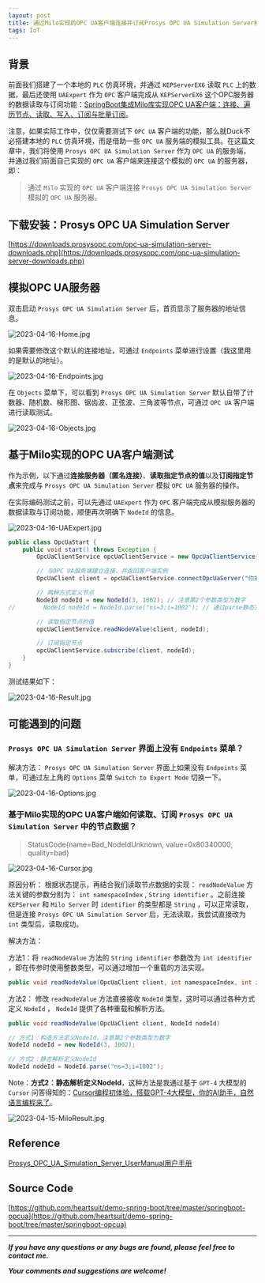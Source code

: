 ```yaml
---
layout: post
title: 通过Milo实现的OPC UA客户端连接并订阅Prosys OPC UA Simulation Server模拟服务器
tags: IoT
---
```


## 背景

前面我们搭建了一个本地的 `PLC` 仿真环境，并通过 `KEPServerEX6` 读取 `PLC` 上的数据，最后还使用 `UAExpert` 作为 `OPC` 客户端完成从 `KEPServerEX6` 这个OPC服务器的数据读取与订阅功能：[SpringBoot集成Milo库实现OPC UA客户端：连接、遍历节点、读取、写入、订阅与批量订阅](https://blog.csdn.net/u013810234/article/details/130175531)。

注意，如果实际工作中，仅仅需要测试下 `OPC UA` 客户端的功能，那么就Duck不必搭建本地的 `PLC` 仿真环境，而是借助一些 `OPC UA` 服务端的模拟工具。在这篇文章中，我们将使用 `Prosys OPC UA Simulation Server` 作为 `OPC UA` 的服务端，并通过我们前面自己实现的 `OPC UA` 客户端来连接这个模拟的 `OPC UA` 的服务器，即：

> 通过 `Milo` 实现的 `OPC UA` 客户端连接 `Prosys OPC UA Simulation Server` 模拟的 `OPC UA` 服务器。

## 下载安装：Prosys OPC UA Simulation Server

[https://downloads.prosysopc.com/opc-ua-simulation-server-downloads.php](https://downloads.prosysopc.com/opc-ua-simulation-server-downloads.php)

## 模拟OPC UA服务器

双击启动 `Prosys OPC UA Simulation Server` 后，首页显示了服务器的地址信息。

![2023-04-16-Home.jpg](https://github.com/heartsuit/heartsuit.github.io/raw/master/pictures/2023-04-16-Home.jpg)

如果需要修改这个默认的连接地址，可通过 `Endpoints` 菜单进行设置（我这里用的是默认的地址）。

![2023-04-16-Endpoints.jpg](https://github.com/heartsuit/heartsuit.github.io/raw/master/pictures/2023-04-16-Endpoints.jpg)

在 `Objects` 菜单下，可以看到 `Prosys OPC UA Simulation Server` 默认自带了计数器、随机数、梯形图、锯齿波、正弦波、三角波等节点，可通过 `OPC UA` 客户端进行读取测试。

![2023-04-16-Objects.jpg](https://github.com/heartsuit/heartsuit.github.io/raw/master/pictures/2023-04-16-Objects.jpg)

## 基于Milo实现的OPC UA客户端测试

作为示例，以下通过**连接服务器（匿名连接）**、**读取指定节点的值**以及**订阅指定节点**来完成与 `Prosys OPC UA Simulation Server` 模拟 `OPC UA` 服务器的操作。

在实际编码测试之前，可以先通过 `UAExpert` 作为 `OPC` 客户端完成从模拟服务器的数据读取与订阅功能，顺便再次明确下 `NodeId` 的信息。

![2023-04-16-UAExpert.jpg](https://github.com/heartsuit/heartsuit.github.io/raw/master/pictures/2023-04-16-UAExpert.jpg)

```java
public class OpcUaStart {
    public void start() throws Exception {
        OpcUaClientService opcUaClientService = new OpcUaClientService();

        // 与OPC UA服务端建立连接，并返回客户端实例
        OpcUaClient client = opcUaClientService.connectOpcUaServer("你的机器名称", "53530", "/OPCUA/SimulationServer");

        // 两种方式定义节点
        NodeId nodeId = new NodeId(3, 1002); // 注意第2个参数类型为数字
//        NodeId nodeId = NodeId.parse("ns=3;i=1002"); // 通过parse静态方法定义

        // 读取指定节点的值
        opcUaClientService.readNodeValue(client, nodeId);

        // 订阅指定节点
        opcUaClientService.subscribe(client, nodeId);
    }
}
```

测试结果如下：

![2023-04-16-Result.jpg](https://github.com/heartsuit/heartsuit.github.io/raw/master/pictures/2023-04-16-Result.jpg)

## 可能遇到的问题

### `Prosys OPC UA Simulation Server` 界面上没有 `Endpoints` 菜单？

解决方法： `Prosys OPC UA Simulation Server` 界面上如果没有 `Endpoints` 菜单，可通过左上角的 `Options` 菜单 `Switch to Expert Mode` 切换一下。

![2023-04-16-Options.jpg](https://github.com/heartsuit/heartsuit.github.io/raw/master/pictures/2023-04-16-Options.jpg)

### 基于Milo实现的OPC UA客户端如何读取、订阅 `Prosys OPC UA Simulation Server` 中的节点数据？

> StatusCode{name=Bad_NodeIdUnknown, value=0x80340000, quality=bad}

![2023-04-16-Cursor.jpg](https://github.com/heartsuit/heartsuit.github.io/raw/master/pictures/2023-04-16-Cursor.jpg)

原因分析： 根据状态提示，再结合我们读取节点数据的实现： `readNodeValue` 方法关键的参数分别为： `int namespaceIndex` , `String identifier` 。之前连接 `KEPServer` 和 `Milo Server` 时 `identifier` 的类型都是 `String` ，可以正常读取，但是连接 `Prosys OPC UA Simulation Server` 后，无法读取，我尝试直接改为 `int` 类型后，读取成功。

解决方法： 

方法1：将 `readNodeValue` 方法的 `String identifier` 参数改为 `int identifier` ，即在传参时使用整数类型，可以通过增加一个重载的方法实现。

```java
public void readNodeValue(OpcUaClient client, int namespaceIndex, int identifier)
```

方法2： 修改 `readNodeValue` 方法直接接收 `NodeId` 类型，这时可以通过各种方式定义 `NodeId` ， `NodeId` 提供了各种重载和解析方法。

```java
public void readNodeValue(OpcUaClient client, NodeId nodeId)

// 方式1：构造方法定义NodeId，注意第2个参数类型为数字
NodeId nodeId = new NodeId(3, 1002); 

// 方式2：静态解析定义NodeId
NodeId nodeId = NodeId.parse("ns=3;i=1002");
```

Note：**方式2：静态解析定义NodeId**，这种方法是我通过基于 `GPT-4` 大模型的 `Cursor` 问答得知的：[Cursor编程初体验，搭载GPT-4大模型，你的AI助手，自然语言编程来了](https://blog.csdn.net/u013810234/article/details/129685006)。

![2023-04-15-MiloResult.jpg](https://github.com/heartsuit/heartsuit.github.io/raw/master/pictures/2023-04-15-MiloResult.jpg)

## Reference

[Prosys_OPC_UA_Simulation_Server_UserManual用户手册](https://downloads.prosysopc.com/opcua/apps/JavaServer/dist/5.4.0-115/Prosys_OPC_UA_Simulation_Server_UserManual.pdf)

## Source Code

[https://github.com/heartsuit/demo-spring-boot/tree/master/springboot-opcua](https://github.com/heartsuit/demo-spring-boot/tree/master/springboot-opcua)

---

***If you have any questions or any bugs are found, please feel free to contact me.***

***Your comments and suggestions are welcome!***
